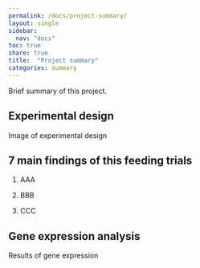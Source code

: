 ```yaml
---
permalink: /docs/project-summary/
layout: single
sidebar:
  nav: "docs"
toc: true
share: true
title:  "Project summary"
categories: summary
---
```

Brief summary of this project.

## Experimental design
Image of experimental design


## 7 main findings of this feeding trials

1. AAA

2. BBB

3. CCC


## Gene expression analysis
Results of gene expression
